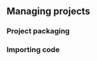 ## Managing projects


### Project packaging

<object class="main_svg" data="src/modules/packages.svg"></object>


### Importing code

<div class="svglang">
  <object data="src/modules/import_py.svg"></object>
  <object data="src/modules/import_rs.svg"></object>
  <object data="src/modules/import_go.svg"></object>
</div>